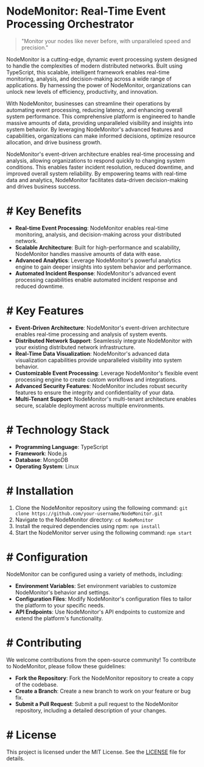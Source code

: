 <!-- NodeMonitor_20251028201533_1164 -->

# NodeMonitor: Real-Time Event Processing Orchestrator

> "Monitor your nodes like never before, with unparalleled speed and precision."

NodeMonitor is a cutting-edge, dynamic event processing system designed to handle the complexities of modern distributed networks. Built using TypeScript, this scalable, intelligent framework enables real-time monitoring, analysis, and decision-making across a wide range of applications. By harnessing the power of NodeMonitor, organizations can unlock new levels of efficiency, productivity, and innovation.

With NodeMonitor, businesses can streamline their operations by automating event processing, reducing latency, and enhancing overall system performance. This comprehensive platform is engineered to handle massive amounts of data, providing unparalleled visibility and insights into system behavior. By leveraging NodeMonitor's advanced features and capabilities, organizations can make informed decisions, optimize resource allocation, and drive business growth.

NodeMonitor's event-driven architecture enables real-time processing and analysis, allowing organizations to respond quickly to changing system conditions. This enables faster incident resolution, reduced downtime, and improved overall system reliability. By empowering teams with real-time data and analytics, NodeMonitor facilitates data-driven decision-making and drives business success.

# # Key Benefits

* **Real-time Event Processing**: NodeMonitor enables real-time monitoring, analysis, and decision-making across your distributed network.
* **Scalable Architecture**: Built for high-performance and scalability, NodeMonitor handles massive amounts of data with ease.
* **Advanced Analytics**: Leverage NodeMonitor's powerful analytics engine to gain deeper insights into system behavior and performance.
* **Automated Incident Response**: NodeMonitor's advanced event processing capabilities enable automated incident response and reduced downtime.

# # Key Features

* **Event-Driven Architecture**: NodeMonitor's event-driven architecture enables real-time processing and analysis of system events.
* **Distributed Network Support**: Seamlessly integrate NodeMonitor with your existing distributed network infrastructure.
* **Real-Time Data Visualization**: NodeMonitor's advanced data visualization capabilities provide unparalleled visibility into system behavior.
* **Customizable Event Processing**: Leverage NodeMonitor's flexible event processing engine to create custom workflows and integrations.
* **Advanced Security Features**: NodeMonitor includes robust security features to ensure the integrity and confidentiality of your data.
* **Multi-Tenant Support**: NodeMonitor's multi-tenant architecture enables secure, scalable deployment across multiple environments.

# # Technology Stack

* **Programming Language**: TypeScript
* **Framework**: Node.js
* **Database**: MongoDB
* **Operating System**: Linux

# # Installation

1. Clone the NodeMonitor repository using the following command: `git clone https://github.com/your-username/NodeMonitor.git`
2. Navigate to the NodeMonitor directory: `cd NodeMonitor`
3. Install the required dependencies using npm: `npm install`
4. Start the NodeMonitor server using the following command: `npm start`

# # Configuration

NodeMonitor can be configured using a variety of methods, including:

* **Environment Variables**: Set environment variables to customize NodeMonitor's behavior and settings.
* **Configuration Files**: Modify NodeMonitor's configuration files to tailor the platform to your specific needs.
* **API Endpoints**: Use NodeMonitor's API endpoints to customize and extend the platform's functionality.

# # Contributing

We welcome contributions from the open-source community! To contribute to NodeMonitor, please follow these guidelines:

* **Fork the Repository**: Fork the NodeMonitor repository to create a copy of the codebase.
* **Create a Branch**: Create a new branch to work on your feature or bug fix.
* **Submit a Pull Request**: Submit a pull request to the NodeMonitor repository, including a detailed description of your changes.

# # License


This project is licensed under the MIT License. See the [LICENSE](LICENSE) file for details.